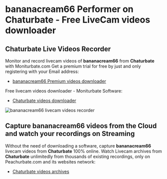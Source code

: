 # bananacream66 Performer on Chaturbate - Free LiveCam videos downloader

## Chaturbate Live Videos Recorder

Monitor and record livecam videos of **bananacream66** from **Chaturbate** with Moniturbate.com
Get a premium trial for free by just and only registering with your Email address:
* [bananacream66 Premium videos downloader](https://moniturbate.com/request-demo-licence-key.html)

Free livecam videos downloader - Moniturbate Software:
* [Chaturbate videos downloader](https://moniturbate.com/moniturbate-download-software.html)

![bananacream66 livecam videos recorder](https://peachurnet.com/templates/moniturbate-software.png)


## Capture bananacream66 videos from the Cloud and watch your recordings on Streaming

Without the need of downloading a software, capture **bananacream66** livecam videos from **Chaturbate** 100% online.
Watch Livecam archives from **Chaturbate** unlimitedly from thousands of existing recordings, only on Peachurbate.com and its websites network:
* [Chaturbate videos archives](https://peachurnet.com/)